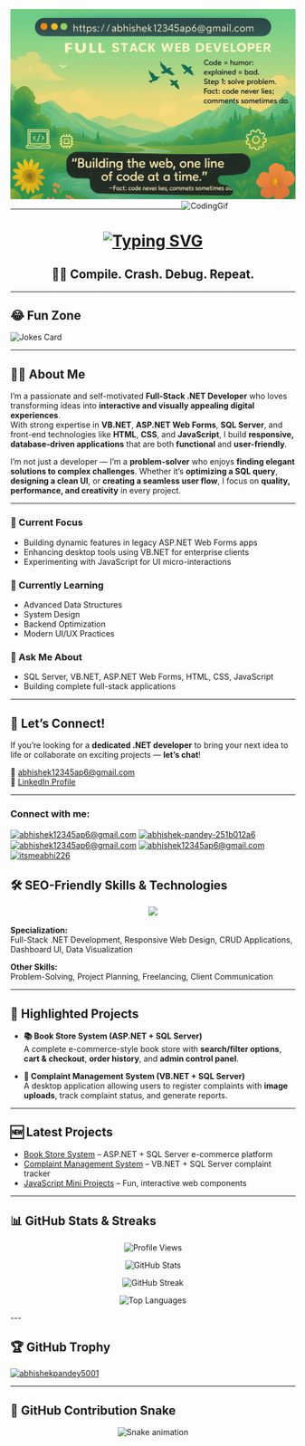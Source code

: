 ![logo](https://github.com/AbhishekPandey5001/AbhishekPandey5001/blob/main/AbhishekPandey.png)
<img align ="right" alt="CodingGif" width="40%" src="https://user-images.githubusercontent.com/55389276/140866485-8fb1c876-9a8f-4d6a-98dc-08c4981eaf70.gif"/>

---
<!-- Typing Animation -->
<h1 align="center">
  <a href="https://git.io/typing-svg">
    <img src="https://readme-typing-svg.herokuapp.com?font=Fira+Code&pause=1000&color=007ACC&center=true&vCenter=true&width=500&lines=Hi%2C+I'm+Abhishek+Pandey+👋;Full-Stack+.NET+Developer;VB.NET+%7C+ASP.NET+Web+Forms+%7C+SQL+Server;HTML+%7C+CSS+%7C+JavaScript;Turning+Ideas+Into+Reality+🚀" alt="Typing SVG" />
  </a>
</h1>

<h2 align="center">👨‍💻 Compile. Crash. Debug. Repeat.</h2>

---
## 😂 Fun Zone
![Jokes Card](https://readme-jokes.vercel.app/api?theme=default)

---

## 🙋‍♂️ About Me
I’m a passionate and self-motivated **Full-Stack .NET Developer** who loves transforming ideas into **interactive and visually appealing digital experiences**.  
With strong expertise in **VB.NET**, **ASP.NET Web Forms**, **SQL Server**, and front-end technologies like **HTML**, **CSS**, and **JavaScript**, I build **responsive, database-driven applications** that are both **functional** and **user-friendly**.

I’m not just a developer — I’m a **problem-solver** who enjoys **finding elegant solutions to complex challenges**. Whether it’s **optimizing a SQL query**, **designing a clean UI**, or **creating a seamless user flow**, I focus on **quality, performance, and creativity** in every project.

---

### 🔭 Current Focus
- Building dynamic features in legacy ASP.NET Web Forms apps
- Enhancing desktop tools using VB.NET for enterprise clients
- Experimenting with JavaScript for UI micro-interactions


### 🌱 Currently Learning
- Advanced Data Structures  
- System Design  
- Backend Optimization  
- Modern UI/UX Practices  

### 💬 Ask Me About
- SQL Server, VB.NET, ASP.NET Web Forms, HTML, CSS, JavaScript  
- Building complete full-stack applications  
---

## 🤝 Let’s Connect!

If you’re looking for a **dedicated .NET developer** to bring your next idea to life or collaborate on exciting projects — **let’s chat**!

📩 [abhishek12345ap6@gmail.com](mailto:abhishek12345ap6@gmail.com)  
🔗 [LinkedIn Profile](https://www.linkedin.com/in/abhishek-pandey-251b012a6/)

---


<h3 align="left">Connect with me:</h3>
<p align="left">
<a href="https://twitter.com/Itsmeabhi9" target="blank"><img align="center" src="https://raw.githubusercontent.com/rahuldkjain/github-profile-readme-generator/master/src/images/icons/Social/twitter.svg" alt="abhishek12345ap6@gmail.com" height="30" width="40" /></a>
<a href="https://linkedin.com/in/abhishek-pandey-251b012a6" target="blank"><img align="center" src="https://raw.githubusercontent.com/rahuldkjain/github-profile-readme-generator/master/src/images/icons/Social/linked-in-alt.svg" alt="abhishek-pandey-251b012a6" height="30" width="40" /></a>
<a href="https://fb.com/abhishek12345ap6@gmail.com" target="blank"><img align="center" src="https://raw.githubusercontent.com/rahuldkjain/github-profile-readme-generator/master/src/images/icons/Social/facebook.svg" alt="abhishek12345ap6@gmail.com" height="30" width="40" /></a>
<a href="https://instagram.com/abhishek12345ap6@gmail.com" target="blank"><img align="center" src="https://raw.githubusercontent.com/rahuldkjain/github-profile-readme-generator/master/src/images/icons/Social/instagram.svg" alt="abhishek12345ap6@gmail.com" height="30" width="40" /></a>
<a href="https://www.youtube.com/c/itsmeabhi226" target="blank"><img align="center" src="https://raw.githubusercontent.com/rahuldkjain/github-profile-readme-generator/master/src/images/icons/Social/youtube.svg" alt="itsmeabhi226" height="30" width="40" /></a>
</p>


## 🛠 SEO-Friendly Skills & Technologies

<p align="center">
  <img src="https://skillicons.dev/icons?i=html,css,bootstrap,tailwind,js,cs,dotnet,git,github,visualstudio,sqlserver,mysql,postman,canva&theme=light" />
</p>

**Specialization:**  
Full-Stack .NET Development, Responsive Web Design, CRUD Applications, Dashboard UI, Data Visualization  

**Other Skills:**  
Problem-Solving, Project Planning, Freelancing, Client Communication  

---

## 📂 Highlighted Projects

- **📚 Book Store System (ASP.NET + SQL Server)**  
  A complete e-commerce-style book store with **search/filter options**, **cart & checkout**, **order history**, and **admin control panel**.

- **📝 Complaint Management System (VB.NET + SQL Server)**  
  A desktop application allowing users to register complaints with **image uploads**, track complaint status, and generate reports.

---


## 🆕 Latest Projects


<!-- LATEST-PROJECTS:START -->
- [Book Store System](https://github.com/AbhishekPandey5001/Book-Store-System) – ASP.NET + SQL Server e-commerce platform
- [Complaint Management System](https://github.com/AbhishekPandey5001/Complaint-Management-System) – VB.NET + SQL Server complaint tracker
- [JavaScript Mini Projects](https://github.com/AbhishekPandey5001/JavaScript-Projects) – Fun, interactive web components
<!-- LATEST-PROJECTS:END -->

---

## 📊 GitHub Stats & Streaks

<p align="center">
  <img src="https://komarev.com/ghpvc/?username=AbhishekPandey5001&label=Profile%20Views&color=0e75b6&style=flat" alt="Profile Views" />
</p>

<p align="center">
  <img src="https://github-readme-stats.vercel.app/api?username=AbhishekPandey5001&show_icons=true&theme=tokyonight" alt="GitHub Stats" />
</p>

<p align="center">
  <img src="https://streak-stats.demolab.com?user=AbhishekPandey5001&theme=tokyonight" alt="GitHub Streak" />
</p>

<p align="center">
  <img src="https://github-readme-stats.vercel.app/api/top-langs/?username=AbhishekPandey5001&layout=compact&theme=tokyonight" alt="Top Languages" />
</p>
---

## 🏆 GitHub Trophy

<p align="center">
 
<p align="left"> <a href="https://github.com/ryo-ma/github-profile-trophy"><img src="https://github-profile-trophy.vercel.app/?username=abhishekpandey5001" alt="abhishekpandey5001" /></a> </p>

</p>

---
## 🐍 GitHub Contribution Snake

<!-- Snake Game Repo View -->

<div align="center">
  <img src="https://profile-readme-generator.com/assets/snake.svg" alt="Snake animation" />
</div>



